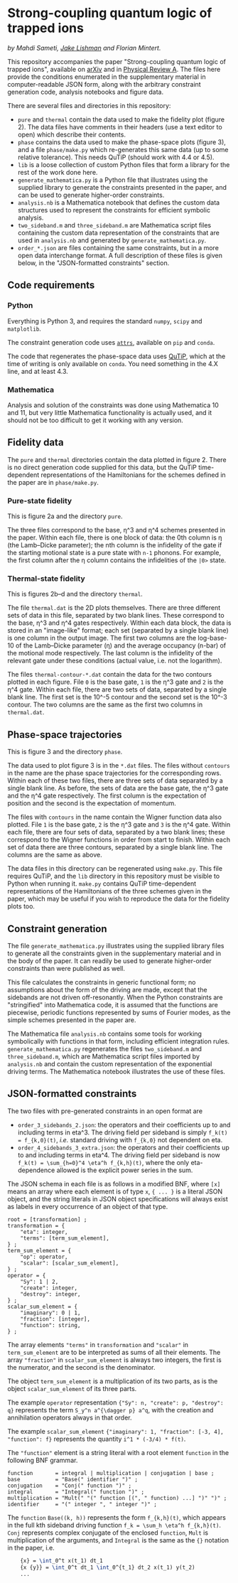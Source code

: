 # Strong-coupling quantum logic of trapped ions

_by Mahdi Sameti, [Jake Lishman][jake] and Florian Mintert._

This repository accompanies the paper "Strong-coupling quantum logic of trapped
ions", available on [arXiv][arxiv] and in [Physical Review A][pra].  The files
here provide the conditions enumerated in the supplementary material in
computer-readable JSON form, along with the arbitrary constraint generation
code, analysis notebooks and figure data.

[jake]: https://github.com/jakelishman
[arxiv]: https://arxiv.org/abs/2003.11718
[pra]: https://doi.org/10.1103/PhysRevA.103.052603 

There are several files and directories in this repository:

- `pure` and `thermal` contain the data used to make the fidelity plot (figure
  2).  The data files have comments in their headers (use a text editor to open)
  which describe their contents.
- `phase` contains the data used to make the phase-space plots (figure 3), and a
  file `phase/make.py` which re-generates this same data (up to some relative
  tolerance).  This needs QuTiP (should work with 4.4 or 4.5).
- `lib` is a loose collection of custom Python files that form a library for the
  rest of the work done here.
- `generate_mathematica.py` is a Python file that illustrates using the supplied
  library to generate the constraints presented in the paper, and can be used to
  generate higher-order constraints.
- `analysis.nb` is a Mathematica notebook that defines the custom data
  structures used to represent the constraints for efficient symbolic analysis.
- `two_sideband.m` and `three_sideband.m` are Mathematica script files
  containing the custom data representation of the constraints that are
  used in `analysis.nb` and generated by `generate_mathematica.py`.
- `order_*.json` are files containing the same constraints, but in a more open
  data interchange format.  A full description of these files is given below, in
  the "JSON-formatted constraints" section.


## Code requirements

### Python

Everything is Python 3, and requires the standard `numpy`, `scipy` and
`matplotlib`.

The constraint generation code uses [`attrs`](https://www.attrs.org/en/stable/),
available on `pip` and `conda`.

The code that regenerates the phase-space data uses [QuTiP](https://qutip.org/),
which at the time of writing is only available on `conda`.  You need something
in the 4.X line, and at least 4.3.

### Mathematica

Analysis and solution of the constraints was done using Mathematica 10 and 11,
but very little Mathematica functionality is actually used, and it should not be
too difficult to get it working with any version.



## Fidelity data

The `pure` and `thermal` directories contain the data plotted in figure 2.
There is no direct generation code supplied for this data, but the QuTiP
time-dependent representations of the Hamiltonians for the schemes defined in
the paper are in `phase/make.py`.


### Pure-state fidelity

This is figure 2a and the directory `pure`.

The three files correspond to the base, η^3 and η^4 schemes presented in the
paper.  Within each file, there is one block of data: the 0th column is η (the
Lamb–Dicke parameter); the nth column is the infidelity of the gate if the
starting motional state is a pure state with `n-1` phonons.  For example, the
first column after the η column contains the infidelities of the `|0>` state.


### Thermal-state fidelity

This is figures 2b–d and the directory `thermal`.

The file `thermal.dat` is the 2D plots themselves.  There are three different
sets of data in this file, separated by two blank lines.  These correspond to
the base, η^3 and η^4 gates respectively.  Within each data block, the data is
stored in an "image-like" format; each set (separated by a single blank line) is
one column in the output image.  The first two columns are the log-base-10 of
the Lamb–Dicke parameter (η) and the average occupancy (n-bar) of the motional
mode respectively.  The last column is the infidelity of the relevant gate under
these conditions (actual value, i.e. not the logarithm).

The files `thermal-contour-*.dat` contain the data for the two contours plotted
in each figure.  File `0` is the base gate, `1` is the η^3 gate and `2` is the
η^4 gate.  Within each file, there are two sets of data, separated by a single
blank line.  The first set is the 10^-5 contour and the second set is the 10^-3
contour.  The two columns are the same as the first two columns in
`thermal.dat`.



## Phase-space trajectories

This is figure 3 and the directory `phase`.

The data used to plot figure 3 is in the `*.dat` files.  The files without
`contours` in the name are the phase space trajectories for the corresponding
rows.  Within each of these two files, there are three sets of data separated by
a single blank line.  As before, the sets of data are the base gate, the η^3
gate and the η^4 gate respectively.  The first column is the expectation of
position and the second is the expectation of momentum.

The files with `contours` in the name contain the Wigner function data also
plotted.  File `1` is the base gate, `2` is the η^3 gate and `3` is the η^4
gate.  Within each file, there are four sets of data, separated by a two blank
lines; these correspond to the Wigner functions in order from start to finish.
Within each set of data there are three contours, separated by a single blank
line.  The columns are the same as above.

The data files in this directory can be regenerated using `make.py`.  This file
requires QuTiP, and the `lib` directory in this repository must be visible to
Python when running it.  `make.py` contains QuTiP time-dependent representations
of the Hamiltonians of the three schemes given in the paper, which may be useful
if you wish to reproduce the data for the fidelity plots too.



## Constraint generation

The file `generate_mathematica.py` illustrates using the supplied library files
to generate all the constraints given in the supplementary material and in the
body of the paper.  It can readily be used to generate higher-order constraints
than were published as well.

This file calculates the constraints in generic functional form; no assumptions
about the form of the driving are made, except that the sidebands are not driven
off-resonantly.  When the Python constraints are "stringified" into Mathematica
code, it is assumed that the functions are piecewise, periodic functions
represented by sums of Fourier modes, as the simple schemes presented in the
paper are.

The Mathematica file `analysis.nb` contains some tools for working symbolically
with functions in that form, including efficient integration rules.
`generate_mathematica.py` regenerates the files `two_sideband.m` and
`three_sideband.m`, which are Mathematica script files imported by `analysis.nb`
and contain the custom representation of the exponential driving terms.  The
Mathematica notebook illustrates the use of these files.


## JSON-formatted constraints

The two files with pre-generated constraints in an open format are

- `order_3_sidebands_2.json`: the operators and their coefficients up to and
  including terms in eta^3.  The driving field per sideband is simply `f_k(t) =
  f_{k,0}(t)`, _i.e._ standard driving with `f_{k,0}` not dependent on eta.
- `order_4_sidebands_3_extra.json`: the operators and their coefficients up to
  and including terms in eta^4.  The driving field per sideband is now `f_k(t) =
  \sum_{h=0}^4 \eta^h f_{k,h}(t)`, where the only eta-dependence allowed is the
  explicit power series in the sum.

The JSON schema in each file is as follows in a modified BNF, where `[x]` means
an array where each element is of type `x`, `{ ... }` is a literal
JSON object, and the string literals in JSON object specifications will always
exist as labels in every occurrence of an object of that type.
```EBNF
root = [transformation] ;
transformation = {
    "eta": integer,
    "terms": [term_sum_element],
} ;
term_sum_element = {
    "op": operator,
    "scalar": [scalar_sum_element],
} ;
operator = {
    "Sy": 1 | 2,
    "create": integer,
    "destroy": integer,
} ;
scalar_sum_element = {
    "imaginary": 0 | 1,
    "fraction": [integer],
    "function": string,
} ;
```

The array elements `"terms"` in `transformation` and `"scalar"` in
`term_sum_element` are to be interpreted as sums of all their elements.  The
array `"fraction"` in `scalar_sum_element` is always two integers, the first is
the numerator, and the second is the denominator.

The object `term_sum_element` is a multiplication of its two parts, as is the
object `scalar_sum_element` of its three parts.

The example `operator` representation `{"Sy": n, "create": p, "destroy": q}`
represents the term `S_y^n a^{\dagger p} a^q`, with the creation and
annihilation operators always in that order.

The example `scalar_sum_element` `{"imaginary": 1, "fraction": [-3, 4],
"function": f}` represents the quantity `i^1 * (-3/4) * f(t)`.

The `"function"` element is a string literal with a root element `function` in
the following BNF grammar.
```EBNF
function       = integral | multiplication | conjugation | base ;
base           = "Base(" identifier ")" ;
conjugation    = "Conj(" function ")" ;
integral       = "Integral(" function ")" ;
multiplication = "Mult(" "(" function [(", " function) ...] ")" ")" ;
identifier     = "(" integer ", " integer ")" ;
```
The `function` `Base((k, h))` represents the form `f_{k,h}(t)`, which appears in
the full kth sideband driving function `f_k = \sum_h \eta^h f_{k,h}(t)`. `Conj`
represents complex conjugate of the enclosed `function`, `Mult` is
multiplication of the arguments, and `Integral` is the same as the `{}` notation
in the paper, i.e.
```latex
    {x} = \int_0^t x(t_1) dt_1
    {x {y}} = \int_0^t dt_1 \int_0^{t_1} dt_2 x(t_1) y(t_2)
    ...
```
